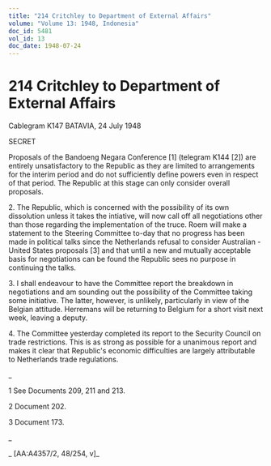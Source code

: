 ```yaml
---
title: "214 Critchley to Department of External Affairs"
volume: "Volume 13: 1948, Indonesia"
doc_id: 5481
vol_id: 13
doc_date: 1948-07-24
---
```


# 214 Critchley to Department of External Affairs

Cablegram K147 BATAVIA, 24 July 1948

SECRET

Proposals of the Bandoeng Negara Conference [1] (telegram K144 [2]) are entirely unsatisfactory to the Republic as they are limited to arrangements for the interim period and do not sufficiently define powers even in respect of that period. The Republic at this stage can only consider overall proposals.

2\. The Republic, which is concerned with the possibility of its own dissolution unless it takes the intiative, will now call off all negotiations other than those regarding the implementation of the truce. Roem will make a statement to the Steering Committee to-day that no progress has been made in political talks since the Netherlands refusal to consider Australian - United States proposals [3] and that until a new and mutually acceptable basis for negotiations can be found the Republic sees no purpose in continuing the talks.

3\. I shall endeavour to have the Committee report the breakdown in negotiations and am sounding out the possibility of the Committee taking some initiative. The latter, however, is unlikely, particularly in view of the Belgian attitude. Herremans will be returning to Belgium for a short visit next week, leaving a deputy.

4\. The Committee yesterday completed its report to the Security Council on trade restrictions. This is as strong as possible for a unanimous report and makes it clear that Republic's economic difficulties are largely attributable to Netherlands trade regulations.

_

1 See Documents 209, 211 and 213.

2 Document 202.

3 Document 173.

_

_ [AA:A4357/2, 48/254, v]_
